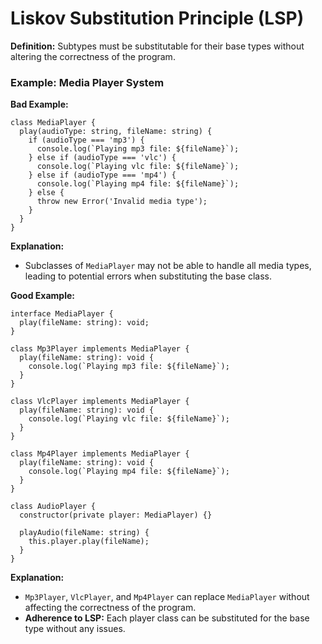 # Liskov Substitution Principle (LSP)
**Definition:** Subtypes must be substitutable for their base types without altering the correctness of the program.

### Example: Media Player System
**Bad Example:**

```
class MediaPlayer {
  play(audioType: string, fileName: string) {
    if (audioType === 'mp3') {
      console.log(`Playing mp3 file: ${fileName}`);
    } else if (audioType === 'vlc') {
      console.log(`Playing vlc file: ${fileName}`);
    } else if (audioType === 'mp4') {
      console.log(`Playing mp4 file: ${fileName}`);
    } else {
      throw new Error('Invalid media type');
    }
  }
}

```

**Explanation:**

- Subclasses of `MediaPlayer` may not be able to handle all media types, leading to potential errors when substituting the base class.


**Good Example:**

```
interface MediaPlayer {
  play(fileName: string): void;
}

class Mp3Player implements MediaPlayer {
  play(fileName: string): void {
    console.log(`Playing mp3 file: ${fileName}`);
  }
}

class VlcPlayer implements MediaPlayer {
  play(fileName: string): void {
    console.log(`Playing vlc file: ${fileName}`);
  }
}

class Mp4Player implements MediaPlayer {
  play(fileName: string): void {
    console.log(`Playing mp4 file: ${fileName}`);
  }
}

class AudioPlayer {
  constructor(private player: MediaPlayer) {}

  playAudio(fileName: string) {
    this.player.play(fileName);
  }
}

```

**Explanation:**

- `Mp3Player`, `VlcPlayer`, and `Mp4Player` can replace `MediaPlayer` without affecting the correctness of the program.
- **Adherence to LSP:** Each player class can be substituted for the base type without any issues.
